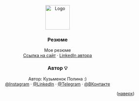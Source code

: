 
<a name="readme-top"></a>

<br />
<div align="center">
  <a href="https://krabochki.github.io/Resume/">
    <img src="Assets/Pictures/icon.ico" alt="Logo" width="80" height="80">
  </a>

  <h3 align="center">Резюме</h3>

  <p align="center">
    Мое резюме
    <br />
    <a href="https://krabochki.github.io/Resume/">Ссылка на сайт</a>
        ·
    <a href="https://www.linkedin.com/in/polina-kuzmenok-550449291">LinkedIn автора</a>
  </p>
</div>


<div align="center">

<h3 align="center"> Автор 💡</h3>



  <p align="center">
Автор: Кузьменок Полина :)
    <br />
      <a href="https://instagram.com/krabochki">@Instagram</a>
    ·
    <a href="https://www.linkedin.com/in/polina-kuzmenok-550449291">@LinkedIn</a>
    ·
    <a href="https://t.me/krabochki">@Telegram</a>   
    ·
    <a href="https://vk.com/nanananana_come_on">@ВКонтакте</a>
  </p>

<p align="right">(<a href="#readme-top">наверх</a>)</p>

</div>

